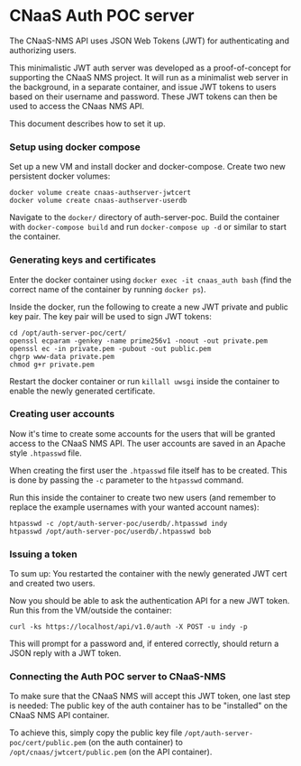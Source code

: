 # CNaaS Auth POC server

The CNaaS-NMS API uses JSON Web Tokens (JWT) for authenticating and authorizing users.

This minimalistic JWT auth server was developed as a proof-of-concept for supporting the CNaaS NMS project.
It will run as a minimalist web server in the background, in a separate container, and issue JWT tokens to users based on their username and password.
These JWT tokens can then be used to access the CNaas NMS API.

This document describes how to set it up.

### Setup using docker compose

Set up a new VM and install docker and docker-compose. Create two new persistent docker volumes:

    docker volume create cnaas-authserver-jwtcert
    docker volume create cnaas-authserver-userdb

Navigate to the `docker/` directory of auth-server-poc.
Build the container with `docker-compose build` and run `docker-compose up -d` or similar to start the container.

### Generating keys and certificates

Enter the docker container using `docker exec -it cnaas_auth bash` (find the correct name of the container by running `docker ps`).

Inside the docker, run the following to create a new JWT private and public key pair. The key pair will be used to sign JWT tokens:

    cd /opt/auth-server-poc/cert/
    openssl ecparam -genkey -name prime256v1 -noout -out private.pem
    openssl ec -in private.pem -pubout -out public.pem
    chgrp www-data private.pem
    chmod g+r private.pem

Restart the docker container or run `killall uwsgi` inside the container to enable the newly generated certificate.

### Creating user accounts

Now it's time to create some accounts for the users that will be granted access to the CNaaS NMS API. The user accounts are saved in an Apache style `.htpasswd` file.

When creating the first user the `.htpasswd` file itself has to be created. This is done by passing the `-c` parameter to the `htpasswd` command.

Run this inside the container to create two new users (and remember to replace the example usernames with your wanted account names):

    htpasswd -c /opt/auth-server-poc/userdb/.htpasswd indy
    htpasswd /opt/auth-server-poc/userdb/.htpasswd bob

### Issuing a token

To sum up: You restarted the container with the newly generated JWT cert and created two users.

Now you should be able to ask the authentication API for a new JWT token. Run this from the VM/outside the container:

    curl -ks https://localhost/api/v1.0/auth -X POST -u indy -p

This will prompt for a password and, if entered correctly, should return a JSON reply with a JWT token.

### Connecting the Auth POC server to CNaaS-NMS

To make sure that the CNaaS NMS will accept this JWT token, one last step is needed: The public key of the auth container has to be "installed" on the CNaaS NMS API container.

To achieve this, simply copy the public key file `/opt/auth-server-poc/cert/public.pem` (on the auth container) to `/opt/cnaas/jwtcert/public.pem` (on the API container).
